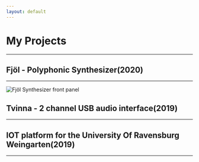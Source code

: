```yaml
---
layout: default
---
```

# __My Projects__

<hr style="border:4px black">

## __Fjöl - Polyphonic Synthesizer(2020)__
---
![Fjöl Synthesizer front panel](/assets/img/fjöl.png "Fjöl synthesizer front panel")

## __Tvinna - 2 channel USB audio interface(2019)__
---


## __IOT platform for the University Of Ravensburg Weingarten(2019)__
---

